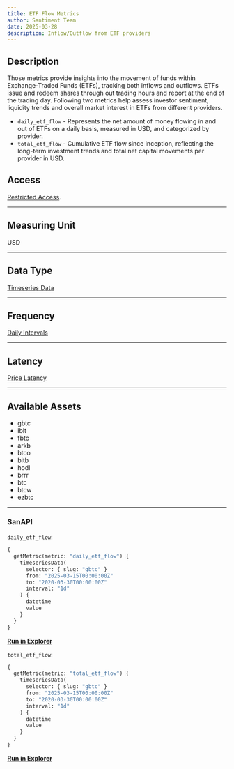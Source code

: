 ```yaml
---
title: ETF Flow Metrics
author: Santiment Team
date: 2025-03-28
description: Inflow/Outflow from ETF providers
---
```


## Description

Those metrics provide insights into the movement of funds within Exchange-Traded Funds (ETFs), tracking both inflows and outflows. ETFs issue and redeem shares through out trading hours and report at the end of the trading day.
Following two metrics help assess investor sentiment, liquidity trends and overall market interest in ETFs from different providers.

- `daily_etf_flow` - Represents the net amount of money flowing in and out of ETFs on a daily basis, measured in USD, and categorized by provider.
- `total_etf_flow` - Cumulative ETF flow since inception, reflecting the long-term investment trends and total net capital movements per provider in USD.



## Access

[Restricted Access](/metrics/details/access#restricted-access).

---

## Measuring Unit

USD

---

## Data Type

[Timeseries Data](/metrics/details/data-type#timeseries-data)

---

## Frequency

[Daily Intervals](/metrics/details/frequency#daily-frequency)

---

## Latency

[Price Latency](/metrics/details/latency#daily-metrics-latency)

---

## Available Assets

- gbtc 
- ibit 
- fbtc 
- arkb 
- btco 
- bitb 
- hodl 
- brrr 
- btc  
- btcw 
- ezbtc

---

### SanAPI

`daily_etf_flow`:

```graphql
{
  getMetric(metric: "daily_etf_flow") {
    timeseriesData(
      selector: { slug: "gbtc" }
      from: "2025-03-15T00:00:00Z"
      to: "2020-03-30T00:00:00Z"
      interval: "1d"
    ) {
      datetime
      value
    }
  }
}
```

[**Run in Explorer**](<https://api.santiment.net/graphiql?query=%7B%0A%20%20getMetric(metric%3A%20%22daily_etf_flow%22)%20%7B%0A%20%20%20%20timeseriesData(%0A%20%20%20%20%20%20selector%3A%20%7B%20slug%3A%20%22gbtc%22%20%7D%0A%20%20%20%20%20%20from%3A%20%222025-03-15T00%3A00%3A00Z%22%0A%20%20%20%20%20%20to%3A%20%222020-03-30T00%3A00%3A00Z%22%0A%20%20%20%20%20%20interval%3A%20%221d%22%0A%20%20%20%20)%20%7B%0A%20%20%20%20%20%20datetime%0A%20%20%20%20%20%20value%0A%20%20%20%20%7D%0A%20%20%7D%0A%7D>)

`total_etf_flow`:

```graphql
{
  getMetric(metric: "total_etf_flow") {
    timeseriesData(
      selector: { slug: "gbtc" }
      from: "2025-03-15T00:00:00Z"
      to: "2020-03-30T00:00:00Z"
      interval: "1d"
    ) {
      datetime
      value
    }
  }
}
```

[**Run in Explorer**](<https://api.santiment.net/graphiql?query=%7B%0A%20%20getMetric(metric%3A%20%22total_etf_flow%22)%20%7B%0A%20%20%20%20timeseriesData(%0A%20%20%20%20%20%20selector%3A%20%7B%20slug%3A%20%22gbtc%22%20%7D%0A%20%20%20%20%20%20from%3A%20%222025-03-15T00%3A00%3A00Z%22%0A%20%20%20%20%20%20to%3A%20%222020-03-30T00%3A00%3A00Z%22%0A%20%20%20%20%20%20interval%3A%20%221d%22%0A%20%20%20%20)%20%7B%0A%20%20%20%20%20%20datetime%0A%20%20%20%20%20%20value%0A%20%20%20%20%7D%0A%20%20%7D%0A%7D>)
